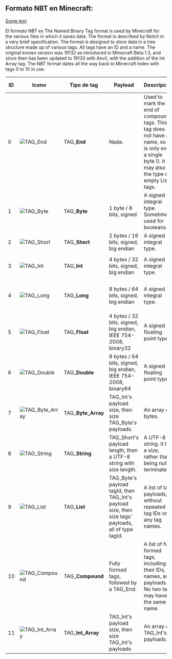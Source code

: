 ## Formato NBT en Minecraft:

[Some text](#Formato-NBT-en-Minecraft)

El formato NBT es 
The Named Binary Tag format is used by Minecraft for the various files in which it saves data. The format is described by Notch in a very brief specification. The format is designed to store data in a tree structure made up of various tags. All tags have an ID and a name. The original known version was 19132 as introduced in Minecraft Beta 1.3, and since then has been updated to 19133 with Anvil, with the addition of the Int Array tag. The NBT format dates all the way back to Minecraft Indev with tags 0 to 10 in use.

ID | Icono | Tipo de tag | Payload | Descripción | Capacidad de almacenamiento
--- | --- | --- | --- | --- | ---
0 | ![TAG_End](http://i.imgur.com/GbbSJOl.png "TAG_End") | TAG_**End** | Nada. | Used to mark the end of compound tags. This tag does not have a name, so it is only ever a single byte 0. It may also be the type of empty List tags. | Sin capacidad para almacenar datos.
1 | ![TAG_Byte](http://i.imgur.com/DLpKqKK.png "TAG_Byte") | TAG_**Byte** | 1 byte / 8 bits, signed | A signed integral type. Sometimes used for booleans. | Rango comprendido entre `-(2^7)` y `2^7 - 1`: Desde `-128` hasta `127`.
2 | ![TAG_Short](http://i.imgur.com/mOTYBeM.png "TAG_Short") | TAG_**Short** |  2 bytes / 16 bits, signed, big endian | A signed integral type. | Rango comprendido entre `-(2^15)` y `2^15 - 1`: Desde `-32.768` hasta `32.767`
3 | ![TAG_Int](http://i.imgur.com/S24DzxI.png "TAG_Int") | TAG_**Int** |  4 bytes / 32 bits, signed, big endian | A signed integral type. | Rango comprendido entre `-(2^31)` y `2^31 - 1`: Desde `-2.147.483.648` hasta `2.147.483.647`
4 | ![TAG_Long](http://i.imgur.com/DUiiE1O.png "TAG_Long") | TAG_**Long** |  8 bytes / 64 bits, signed, big endian | A signed integral type. | Rango comprendido entre `-(2^63)` y `2^63 - 1`: Desde `-9.223.372.036.854.775.808` hasta `9.223.372.036.854.775.807`.
5 | ![TAG_Float](http://i.imgur.com/SzJFi47.png "TAG_Float") | TAG_**Float** | 4 bytes / 32 bits, signed, big endian, IEEE 754-2008, binary32 | A signed floating point type. | Precision varies throughout number line; See Single-precision floating-point format.
6 | ![TAG_Double](http://i.imgur.com/RHW9hx9.png "TAG_Double") | TAG_**Double** | 8 bytes / 64 bits, signed, big endian, IEEE 754-2008, binary64 | A signed floating point type. | Precision varies throughout number line; See Single-precision floating-point format.
7 | ![TAG_Byte_Array](http://i.imgur.com/tOTGqjP.png "TAG_Byte_Array") | TAG_**Byte_Array** | TAG_Int's payload size, then size TAG_Byte's payloads. | An array of bytes. | Maximum number of elements ranges between `2^31 - 9` y `2^31 - 1`: `2.147.483.639` y `2.147.483.647`, depending on the specific JVM.
8 | ![TAG_String](http://i.imgur.com/c2NRyWV.png "TAG_String") | TAG_**String** | TAG_Short's payload length, then a UTF-8 string with size length. | A UTF-8 string. It has a size, rather than being null terminated. | `32.767` UTF-8 Code Points (see UTF-8 format; most commonly-used characters are a single code point).
9 | ![TAG_List](http://i.imgur.com/S7q49GR.png "TAG_List") | TAG_**List** | TAG_Byte's payload tagId, then TAG_Int's payload size, then size tags' payloads, all of type tagId. | A list of tag payloads, without repeated tag IDs or any tag names. | Due to JVM limitations and the implementation of ArrayList, the maximum number of list elements is `2^31 - 9` o `2.147.483.639`. Also note that List and Compound tags may not be nested beyond a depth of `512`.
10 | ![TAG_Compound](http://i.imgur.com/bRuYarV.png "TAG_Compound") | TAG_**Compound** | Fully formed tags, followed by a TAG_End. | A list of fully formed tags, including their IDs, names, and payloads. No two tags may have the same name. | Unlike lists, there is no hard limit to the amount of tags within a Compound (of course, there is always the implicit limit of virtual memory). Note, however, that Compound and List tags may not be nested beyond a depth of `512`.
11 | ![TAG_Int_Array](http://i.imgur.com/9K6IiQm.png "TAG_Int_Array") | TAG_**Int_Array** | TAG_Int's payload size, then size TAG_Int's payloads | An array of TAG_Int's payloads. | Maximum number of elements ranges between `2^31 - 9` and `2^31 - 1`: `2.147.483.639` and `2.147.483.647`, depending on the specific JVM.
